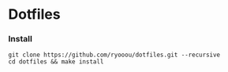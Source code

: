 # Dotfiles

### Install

```
git clone https://github.com/ryooou/dotfiles.git --recursive
cd dotfiles && make install
```

